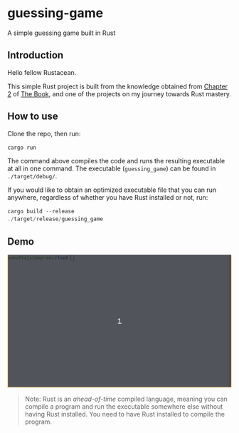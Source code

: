 # guessing-game
A simple guessing game built in Rust

## Introduction

Hello fellow Rustacean.

This simple Rust project is built from the knowledge obtained from [Chapter 2](https://doc.rust-lang.org/book/ch02-00-guessing-game-tutorial.html) of
[The Book](https://doc.rust-lang.org/book/), and one of the projects on my
journey towards Rust mastery.


## How to use

Clone the repo, then run:

```rust
cargo run
```

The command above compiles the code and runs the resulting executable at all in
one command. The executable (`guessing_game`) can be found in `./target/debug/`. 

If you would like to obtain an optimized executable file that you can run anywhere,
regardless of whether you have Rust installed or not, run:

```rust
cargo build --release
./target/release/guessing_game
```

## Demo

![demo](images/guessing_game.gif)

> Note:  Rust is an *ahead-of-time* compiled language, meaning you can compile a
> program and run the executable somewhere else without having Rust installed.
> You need to have Rust installed to compile the program.
